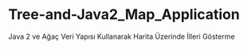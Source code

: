 # Tree-and-Java2_Map_Application
 Java 2 ve Ağaç Veri Yapısı Kullanarak Harita Üzerinde İlleri Gösterme
